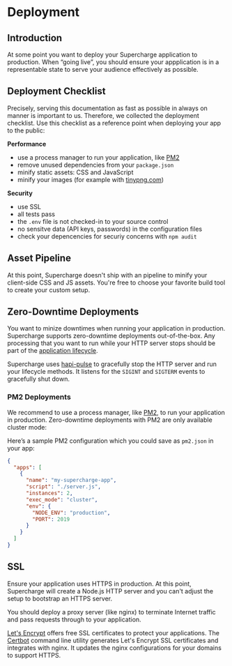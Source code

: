 # Deployment


## Introduction
At some point you want to deploy your Supercharge application to production. When “going live”, you should ensure your appplication is in a representable state to serve your audience effectively as possible.


## Deployment Checklist
Precisely, serving this documentation as fast as possible in always on manner is important to us. Therefore, we collected the deployment checklist. Use this checklist as a reference point when deploying your app to the public:

**Performance**
- use a process manager to run your application, like [PM2](http://pm2.keymetrics.io/)
- remove unused dependencies from your `package.json`
- minify static assets: CSS and JavaScript
- minify your images (for example with [tinypng.com](https://tinypng.com))


**Security**
- use SSL
- all tests pass
- the `.env` file is not checked-in to your source control
- no sensitve data (API keys, passwords) in the configuration files
- check your depencencies for securiy concerns with `npm audit`


## Asset Pipeline
At this point, Supercharge doesn't ship with an pipeline to minify your client-side CSS and JS assets. You're free to choose your favorite build tool to create your custom setup.


## Zero-Downtime Deployments
You want to minize downtimes when running your application in production. Supercharge supports zero-downtime deployments out-of-the-box. Any processing that you want to run while your HTTP server stops should be part of the [application lifecycle](/docs/{{version}}/app-lifecycle).

Supercharge uses [hapi-pulse](https://github.com/futurestudio/hapi-pulse) to gracefully stop the HTTP server and run your lifecycle methods. It listens for the `SIGINT` and `SIGTERM` events to gracefully shut down.


### PM2 Deployments
We recommend to use a process manager, like [PM2](http://pm2.keymetrics.io/), to run your application in production. Zero-downtime deployments with PM2 are only available cluster mode:

Here’s a sample PM2 configuration which you could save as `pm2.json` in your app:

```json
{
  "apps": [
    {
      "name": "my-supercharge-app",
      "script": "./server.js",
      "instances": 2,
      "exec_mode": "cluster",
      "env": {
        "NODE_ENV": "production",
        "PORT": 2019
      }
    }
  ]
}
```


## SSL
Ensure your application uses HTTPS in production. At this point, Supercharge will create a Node.js HTTP server and you can't adjust the setup to bootstrap an HTTPS server.

You should deploy a proxy server (like nginx) to terminate Internet traffic and pass requests through to your application.

[Let's Encrypt](https://letsencrypt.org/) offers free SSL certificates to protect your applications. The [Certbot](https://certbot.eff.org/) command line utility generates Let's Encrypt SSL certificates and integrates with nginx. It updates the nginx configurations for your domains to support HTTPS.
